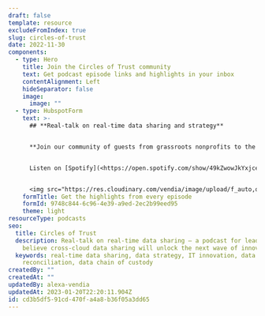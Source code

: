 ```yaml
---
draft: false
template: resource
excludeFromIndex: true
slug: circles-of-trust
date: 2022-11-30
components:
  - type: Hero
    title: Join the Circles of Trust community
    text: Get podcast episode links and highlights in your inbox
    contentAlignment: Left
    hideSeparator: false
    image:
      image: ""
  - type: HubspotForm
    text: >-
      ## **Real-talk on real-time data sharing and strategy**


      **Join our community of guests from grassroots nonprofits to the Global 2000** as they talk with host Tim Zonca, Vendia’s VP of Marketing (and former Sr. VP of Worldwide Marketing at Puppet and CEO at Stackery), about IT innovation, real-time data sharing, and data strategy challenges and solutions in the Web3 world and beyond.


      Listen on [Spotify](<https://open.spotify.com/show/49kZwowJkYxjceHIax2zxK>) and [Apple Podcasts](https://podcasts.apple.com/us/podcast/circles-of-trust/id1645908970).[](https://open.spotify.com/show/49kZwowJkYxjceHIax2zxK)


      <img src="https://res.cloudinary.com/vendia/image/upload/f_auto,q_90/v1670278509/COT_d1fwyl.webp" alt=""Circles of Trust logo"" class="image-float-left" width="348" />
    formTitle: Get the highlights from every episode
    formId: 9748c844-6c96-4e39-a9ed-2ec2b99eed95
    theme: light
resourceType: podcasts
seo:
  title: Circles of Trust
  description: Real-talk on real-time data sharing — a podcast for leaders who
    believe cross-cloud data sharing will unlock the next wave of innovation
  keywords: real-time data sharing, data strategy, IT innovation, data
    reconciliation, data chain of custody
createdBy: ""
createdAt: ""
updatedBy: alexa-vendia
updatedAt: 2023-01-20T22:20:11.904Z
id: cd3b5df5-91cd-470f-a4a8-b36f05a3dd65
---
```

